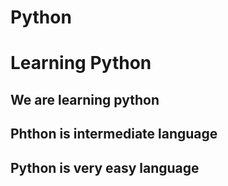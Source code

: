 # Python
# Learning Python
## We are learning python
## Phthon is intermediate language
## Python is very easy language
